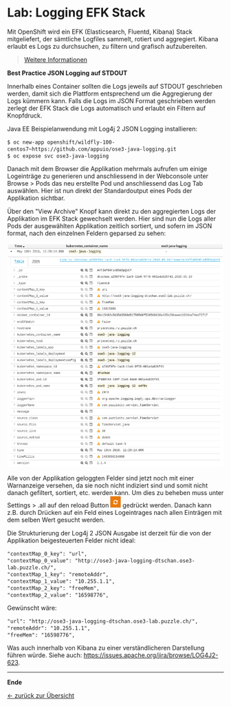 # Lab: Logging EFK Stack

Mit OpenShift wird ein EFK (Elasticsearch, Fluentd, Kibana) Stack mitgeliefert, der sämtliche Logfiles sammelt, rotiert und aggregiert. Kibana erlaubt es Logs zu durchsuchen, zu filtern und grafisch aufzubereiten.

> [Weitere Informationen](https://docs.openshift.com/container-platform/3.3/install_config/aggregate_logging.html)

**Best Practice JSON Logging auf STDOUT**

Innerhalb eines Container sollten die Logs jeweils auf STDOUT geschrieben werden, damit sich die Plattform entsprechend um die Aggregierung der Logs kümmern kann. Falls die Logs im JSON Format geschrieben werden zerlegt der EFK Stack die Logs automatisch und erlaubt ein Filtern auf Knopfdruck.

Java EE Beispielanwendung mit Log4j 2 JSON Logging installieren:

```
$ oc new-app openshift/wildfly-100-centos7~https://github.com/appuio/ose3-java-logging.git
$ oc expose svc ose3-java-logging
```

Danach mit dem Browser die Applikation mehrmals aufrufen um einige Logeinträge zu generieren und anschliessend in der Webconsole unter Browse > Pods das neu erstellte Pod und anschliessend das Log Tab auswählen. Hier ist nun direkt der Standardoutput eines Pods der Applikation sichtbar.

Über den "View Archive" Knopf kann direkt zu den aggregierten Logs der Applikation im EFK Stack gewechselt werden. Hier sind nun die Logs aller Pods der ausgewählten Applikation zeitlich sortiert, und sofern im JSON format, nach den einzelnen Feldern geparsed zu sehen:

![Kibana Screenshot](/images/kibana1.png)

Alle von der Applikation geloggten Felder sind jetzt noch mit einer Warnanzeige versehen, da sie noch nicht indiziert sind und somit nicht danach gefiltert, sortiert, etc. werden kann. Um dies zu beheben muss unter Settings > .all auf den reload Button ![Kibana Reload Button](/images/kibana2.png) gedrückt werden. Danach kann z.B. durch Drücken auf ein Feld eines Logeintrages nach allen Einträgen mit dem selben Wert gesucht werden.

Die Strukturierung der Log4j 2 JSON Ausgabe ist derzeit für die von der Applikation beigesteuerten Felder nicht ideal:

    "contextMap_0_key": "url",
    "contextMap_0_value": "http://ose3-java-logging-dtschan.ose3-lab.puzzle.ch/",
    "contextMap_1_key": "remoteAddr",
    "contextMap_1_value": "10.255.1.1",
    "contextMap_2_key": "freeMem",
    "contextMap_2_value": "16598776",

Gewünscht wäre:

    "url": "http://ose3-java-logging-dtschan.ose3-lab.puzzle.ch/",
    "remoteAddr": "10.255.1.1",
    "freeMem": "16598776",

Was auch innerhalb von Kibana zu einer verständlicheren Darstellung führen würde. Siehe auch: https://issues.apache.org/jira/browse/LOG4J2-623.

---

**Ende**

[← zurück zur Übersicht](../README.md)
